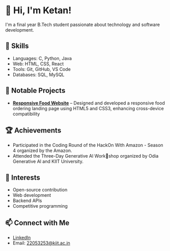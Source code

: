 # 👋 Hi, I'm Ketan!

I'm a final year B.Tech student passionate about technology and software development.

## 🔧 Skills
- Languages: C, Python, Java
- Web: HTML, CSS, React
- Tools: Git, GitHub, VS Code
- Databases: SQL, MySQL

## 📘 Notable Projects
- **[Responsive Food Website](https://github.com/Ketan253/Responsive_Food_Website)** – Designed and developed a responsive food ordering landing page using HTML5 and CSS3, enhancing cross-device compatibility


## 🏆 Achievements
- Participated in the Coding Round of the HackOn With Amazon - Season 4 organized by the Amazon.
- Attended the Three-Day Generative Al Workshop organized by Odia Generative Al and KIIT University.

## 🎯 Interests
- Open-source contribution
- Web development
- Backend APIs
- Competitive programming

## 📫 Connect with Me
- [LinkedIn](www.linkedin.com/in/ketan-anand-16213b279)
- Email: 22053253@kiit.ac.in



